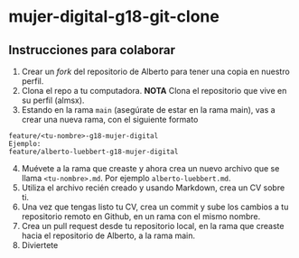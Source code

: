 # mujer-digital-g18-git-clone

## Instrucciones para colaborar

1. Crear un _fork_ del repositorio de Alberto para tener una copia en nuestro perfil.
2. Clona el repo a tu computadora. **NOTA** Clona el repositorio que vive en su perfil (almsx).
3. Estando en la rama `main` (asegúrate de estar en la rama main), vas a crear una nueva rama, con el siguiente formato

```
feature/<tu-nombre>-g18-mujer-digital
Ejemplo:
feature/alberto-luebbert-g18-mujer-digital
```

4. Muévete a la rama que creaste y ahora crea un nuevo archivo que se llama `<tu-nombre>.md`. Por ejemplo `alberto-luebbert.md`.
5. Utiliza el archivo recién creado y usando Markdown, crea un CV sobre ti.
6. Una vez que tengas listo tu CV, crea un commit y sube los cambios a tu repositorio remoto en Github, en un rama con el mismo nombre.
7. Crea un pull request desde tu repositorio local, en la rama que creaste hacia el repositorio de Alberto, a la rama main.
8. Diviertete
